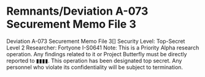# Remnants/Deviation A-073 Securement Memo File 3

Deviation A-073 Securement Memo File 3[]
Security Level: Top-Secret
Level 2 Researcher: Fortyone I-S0641
Note: This is a Priority Alpha research operation. Any findings related to it or Project Butterfly must be directly reported to ▮▮▮▮. This operation has been designated top secret. Any personnel who violate its confidentiality will be subject to termination.

